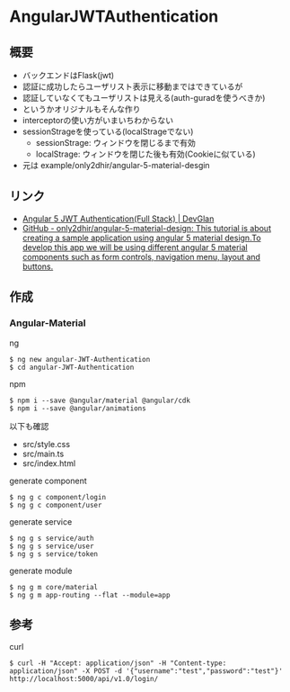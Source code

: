 # AngularJWTAuthentication

## 概要

* バックエンドはFlask(jwt)
* 認証に成功したらユーザリスト表示に移動まではできているが
* 認証していなくてもユーザリストは見える(auth-guradを使うべきか)
* というかオリジナルもそんな作り
* interceptorの使い方がいまいちわからない
* sessionStrageを使っている(localStrageでない)
    - sessionStrage: ウィンドウを閉じるまで有効
    - localStrage: ウィンドウを閉じた後も有効(Cookieに似ている)
* 元は example/only2dhir/angular-5-material-desgin

## リンク

* [Angular 5 JWT Authentication\(Full Stack\) \| DevGlan](https://www.devglan.com/spring-security/angular-jwt-authentication)
* [GitHub \- only2dhir/angular\-5\-material\-design: This tutorial is about creating a sample application using angular 5 material design\.To develop this app we will be using different angular 5 material components such as form controls, navigation menu, layout and buttons\.](https://github.com/only2dhir/angular-5-material-design)

## 作成

### Angular-Material

ng

    $ ng new angular-JWT-Authentication
    $ cd angular-JWT-Authentication
    
npm

    $ npm i --save @angular/material @angular/cdk
    $ npm i --save @angular/animations

以下も確認

* src/style.css
* src/main.ts
* src/index.html

generate component

    $ ng g c component/login
    $ ng g c component/user

generate service

    $ ng g s service/auth
    $ ng g s service/user
    $ ng g s service/token

generate module

    $ ng g m core/material
    $ ng g m app-routing --flat --module=app

## 参考

curl

    $ curl -H "Accept: application/json" -H "Content-type: application/json" -X POST -d '{"username":"test","password":"test"}' http://localhost:5000/api/v1.0/login/
